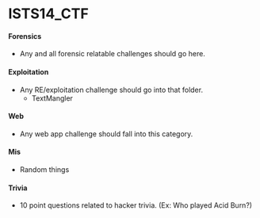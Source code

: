 # ISTS14_CTF

#### Forensics
* Any and all forensic relatable challenges should go here.

#### Exploitation
* Any RE/exploitation challenge should go into that folder.
    * TextMangler

#### Web
* Any web app challenge should fall into this category.

#### Mis
* Random things

#### Trivia
* 10 point questions related to hacker trivia. (Ex: Who played Acid Burn?)
